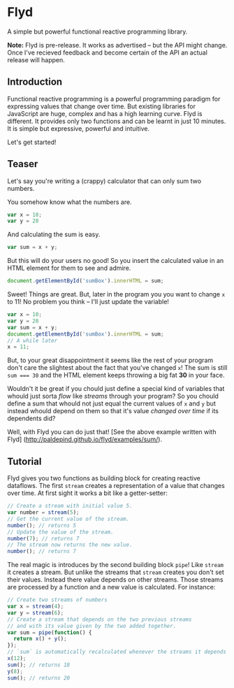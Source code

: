 # Flyd
A simple but powerful functional reactive programming library.

__Note:__ Flyd is pre-release. It works as advertised – but the API might
change. Once I've recieved feedback and become certain of the API an actual
release will happen.

## Introduction

Functional reactive programming is a powerful programming paradigm for
expressing values that change over time. But existing libraries for JavaScript
are huge, complex and has a high learning curve. Flyd is different. It provides
only two functions and can be learnt in just 10 minutes. It is simple but
expressive, powerful and intuitive.

Let's get started!

## Teaser

Let's say you're writing a (crappy) calculator that can only sum two numbers.

You somehow know what the numbers are.

```javascript
var x = 10;
var y = 20
```

And calculating the sum is easy.

```javascript
var sum = x + y;
```

But this will do your users no good! So you insert the calculated value in an HTML
element for them to see and admire.

```javascript
document.getElementById('sumBox').innerHTML = sum;
```

Sweet! Things are great. But, later in the program you you want to change `x`
to 11!  No problem you think – I'll just update the variable!

```javascript
var x = 10;
var y = 20
var sum = x + y;
document.getElementById('sumBox').innerHTML = sum;
// A while later
x = 11;
```

But, to your great disappointment it seems like the rest of your program don't
care the slightest about the fact that you've changed `x`! The sum is still
`sum === 30` and the HTML element keeps throwing a big fat __30__ in your face.

Wouldn't it be great if you chould just define a special kind of variables that
whould just sorta _flow_ like _streams_ through your program? So you chould define
a sum that whould not just equal the current values of `x` and `y` but instead whould
depend on them so that it's value _changed over time_ if its dependents did?

Well, with Flyd you can do just that!
[See the above example written with Flyd]
(http://paldepind.github.io/flyd/examples/sum/).

## Tutorial

Flyd gives you two functions as building block for creating reactive dataflows.
The first `stream` creates a representation of a value that changes over time.
At first sight it works a bit like a getter-setter:

```javascript
// Create a stream with initial value 5.
var number = stream(5);
// Get the current value of the stream.
number(); // returns 5
// Update the value of the stream.
number(7); // returns 7
// The stream now returns the new value.
number(); // returns 7
```

The real magic is introduces by the second building block `pipe`! Like `stream`
it creates a stream. But unlike the streams that `stream` creates you don't set
their values. Instead there value depends on other streams. Those streams are
processed by a function and a new value is calculated. For instance:

```javascript
// Create two streams of numbers
var x = stream(4);
var y = stream(6);
// Create a stream that depends on the two previous streams
// and with its value given by the two added together.
var sum = pipe(function() {
  return x() + y();
});
// `sum` is automatically recalculated whenever the streams it depends on changes.
x(12);
sum(); // returns 18
y(8);
sum(); // returns 20
```
